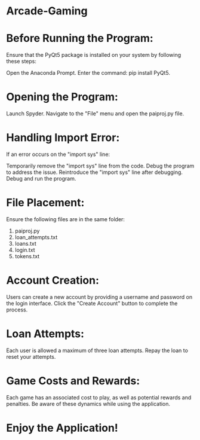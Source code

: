# Arcade-Gaming

# Before Running the Program:
Ensure that the PyQt5 package is installed on your system by following these steps:

Open the Anaconda Prompt.
Enter the command: pip install PyQt5.

# Opening the Program:
Launch Spyder.
Navigate to the "File" menu and open the paiproj.py file.

# Handling Import Error:
If an error occurs on the "import sys" line:

Temporarily remove the "import sys" line from the code.
Debug the program to address the issue.
Reintroduce the "import sys" line after debugging.
Debug and run the program.

# File Placement:
Ensure the following files are in the same folder:
1. paiproj.py
2. loan_attempts.txt
3. loans.txt
4. login.txt
5. tokens.txt

# Account Creation:
Users can create a new account by providing a username and password on the login interface. Click the "Create Account" button to complete the process.

# Loan Attempts:
Each user is allowed a maximum of three loan attempts. Repay the loan to reset your attempts.

# Game Costs and Rewards:
Each game has an associated cost to play, as well as potential rewards and penalties. Be aware of these dynamics while using the application.

# Enjoy the Application!
